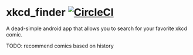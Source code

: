 # xkcd_finder [![CircleCI](https://circleci.com/gh/NavyaZaveri/xkcd_finder.svg?style=svg&circle-token=b801f72a1366a53ce8b2c5c200d8e8d96fabc6ca)](https://circleci.com/gh/NavyaZaveri/xkcd_recommender)

A dead-simple android app that allows you to search for your favorite xkcd comic.


TODO: recommend comics based on history
